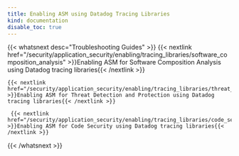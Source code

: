 ```yaml
---
title: Enabling ASM using Datadog Tracing Libraries
kind: documentation
disable_toc: true
---
```


{{< whatsnext desc="Troubleshooting Guides" >}}
    {{< nextlink href="/security/application_security/enabling/tracing_libraries/software_composition_analysis" >}}Enabling ASM for Software Composition Analysis using Datadog tracing libraries{{< /nextlink >}}

    {{< nextlink href="/security/application_security/enabling/tracing_libraries/threat_detection" >}}Enabling ASM for Threat Detection and Protection using Datadog tracing libraries{{< /nextlink >}}

     {{< nextlink href="/security/application_security/enabling/tracing_libraries/code_security" >}}Enabling ASM for Code Security using Datadog tracing libraries{{< /nextlink >}}
{{< /whatsnext >}}